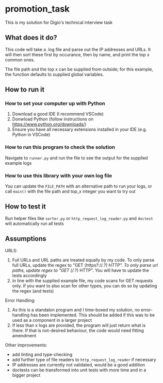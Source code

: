 # promotion_task

This is my solution for Digio's technical interview task

## What does it do?

This code will take a .log file and parse out the IP addresses and URLs. It will then sort these first by occurance, then by name, and print the top x common ones. 

The file path and the top x can be supplied from outside; for this example, the function defaults to supplied global variables. 

## How to run it

### How to set your computer up with Python

1. Download a good IDE (I recommend VSCode)
2. Donwload Python (follow instructions on https://www.python.org/downloads/)
3. Ensure you have all necessary extensions installed in your IDE (e.g. Python in VSCode)

### How to run this program to check the solution

Navigate to `runner.py` and run the file to see the output for the supplied example logs

### How to use this library with your own log file

You can update the `FILE_PATH` with an alternative path to run your logs, or call `main()` with the file path and top_x integer you want to try out

## How to test it

Run helper files like `sorter.py` or `http_request_log_reader.py` and `doctest` will automatically run all tests

## Assumptions

URLS:
1. Full URLs and URL paths are treated equally by my code. To only parse full URLs, update the regex to "GET (https?:\/\/.*?) HTTP". To only parse url paths, update regex to "GET (\/.*?) HTTP". You will have to update the tests accordingly
2. In line with the supplied example file, my code scans for GET requests only. If you want to also scan for other types, you can do so by updating the regex (and tests)

Error Handling:
1. As this is a standalon program and I time-boxed my solution, no error-handling has been implemented. This should be added if this was to be used as a component in a larger project
2. If less than x logs are provided, the program will just return what is there. If that is not-desired behaviour, the code would need fitting amendment

Other improvements:
- add linting and type-checking
- add further type of file readers to `http_request_log_reader` if necessary
- IP addresses are currently not validated, would be a good addition
- doctests can be transformed into unit tests with more time and in a bigger project